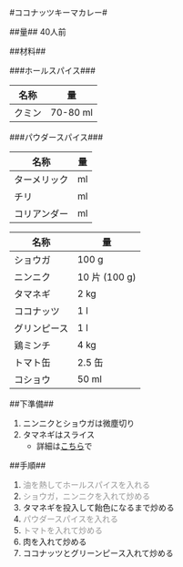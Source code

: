#ココナッツキーマカレー#

##量##
40人前

##材料##

###ホールスパイス###

名称		|量
------------|------
クミン		|70-80 ml


###パウダースパイス###

名称		|量
------------|------
ターメリック| ml
チリ		| ml
コリアンダー| ml

名称		|量
------------|------
ショウガ	|100 g
ニンニク	|10 片 (100 g)
タマネギ	|2 kg
ココナッツ	|1 l
グリンピース|1 l
鶏ミンチ	|4 kg
トマト缶	|2.5 缶
コショウ	|50 ml

##下準備##
1. ニンニクとショウガは微塵切り
2. タマネギはスライス
    * 詳細は[こちら](https://github.com/qqm377p9k2/OpenRecipe/blob/master/Onion_Slice.md)で

##手順##
1. <span style="color:#959595">油を熱してホールスパイスを入れる</span>
2. <span style="color:#959595">ショウガ，ニンニクを入れて炒める</span>
3. タマネギを投入して飴色になるまで炒める
4. <span style="color:#959595">パウダースパイスを入れる
5. <span style="color:#959595">トマトを入れて炒める
6. 肉を入れて炒める
7. ココナッツとグリーンピース入れて炒める

